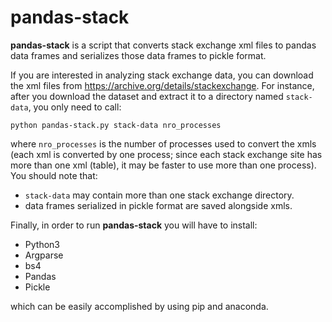# pandas-stack
<b>pandas-stack</b> is a script that converts stack exchange xml files to pandas data frames and serializes those data frames to pickle format.

If you are interested in analyzing stack exchange data, you can download the xml files from https://archive.org/details/stackexchange. For instance, after you download the dataset and extract it to a directory named ```stack-data```, you only need to call:

```
python pandas-stack.py stack-data nro_processes
```

where ```nro_processes``` is the number of processes used to convert the xmls (each xml is converted by one process; since each stack exchange site has more than one xml (table), it may be faster to use more than one process). You should note that:
- ```stack-data``` may contain more than one stack exchange directory.
- data frames serialized in pickle format are saved alongside xmls.

Finally, in order to run <b>pandas-stack</b> you will have to install:

- Python3
- Argparse
- bs4
- Pandas
- Pickle

which can be easily accomplished by using pip and anaconda.

